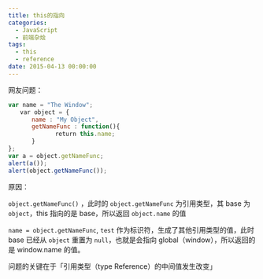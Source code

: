 ```yaml
---
title: this的指向
categories:
  - JavaScript
  - 前端杂烩
tags:
  - this
  - reference
date: 2015-04-13 00:00:00
---
```



网友问题：

```javascript
var name = "The Window";   
　　var object = {  
　　　　name : "My Object",  
　　　　getNameFunc : function(){  
　　　　　　　　return this.name;  
　　　　}   
};  
var a = object.getNameFunc;
alert(a());
alert(object.getNameFunc());
```

原因：

`object.getNameFunc()` ，此时的 `object.getNameFunc` 为引用类型，其 base 为 `object`，this 指向的是 base，所以返回 `object.name` 的值

`name = object.getNameFunc`, `test` 作为标识符，生成了其他引用类型的值，此时 base 已经从 `object` 重置为 `null`，也就是会指向 global（window），所以返回的是 window.name 的值。

问题的关键在于「引用类型（type Reference）的中间值发生改变」
